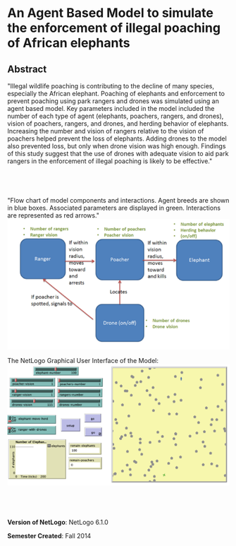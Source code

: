 # An Agent Based Model to simulate the enforcement of illegal poaching of African elephants 


## Abstract 
"Illegal wildlife poaching is contributing to the decline of many species, especially the African elephant. Poaching of elephants and enforcement to prevent poaching using park rangers and drones was simulated using an agent based model. Key parameters included in the model included the number of each type of agent (elephants, poachers, rangers, and drones), vision of poachers, rangers, and drones, and herding behavior of elephants. Increasing the number and vision of rangers relative to the vision of poachers helped prevent the loss of elephants. Adding drones to the model also prevented loss, but only when drone vision was high enough. Findings of this study suggest that the use of drones with adequate vision to aid park rangers in the enforcement of illegal poaching is likely to be effective."

## &nbsp;
"Flow chart of model components and interactions. Agent breeds are shown in blue boxes. Associated parameters are displayed in green. Interactions are represented as red arrows." 
![Flow Chart](FlowChart.png)

The NetLogo Graphical User Interface of the Model: 
![The NetLogo Graphical User Interface](GUI.png)

## &nbsp;

**Version of NetLogo**: NetLogo 6.1.0

**Semester Created**: Fall 2014

